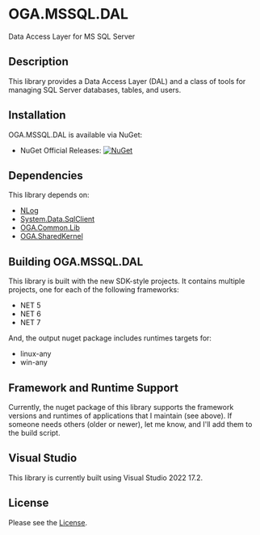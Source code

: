 # OGA.MSSQL.DAL
Data Access Layer for MS SQL Server

## Description
This library provides a Data Access Layer (DAL) and a class of tools for managing SQL Server databases, tables, and users.

## Installation
OGA.MSSQL.DAL is available via NuGet:
* NuGet Official Releases: [![NuGet](https://img.shields.io/nuget/vpre/OGA.MSSQL.DAL.svg?label=NuGet)](https://www.nuget.org/packages/OGA.MSSQL.DAL)

## Dependencies
This library depends on:
* [NLog](https://github.com/NLog/NLog/)
* [System.Data.SqlClient](https://www.nuget.org/packages/System.Data.SqlClient)
* [OGA.Common.Lib](https://github.com/LeeWhite187/OGA.Common.Lib)
* [OGA.SharedKernel](https://github.com/LeeWhite187/OGA.SharedKernel)

## Building OGA.MSSQL.DAL
This library is built with the new SDK-style projects.
It contains multiple projects, one for each of the following frameworks:
* NET 5
* NET 6
* NET 7

And, the output nuget package includes runtimes targets for:
* linux-any
* win-any

## Framework and Runtime Support
Currently, the nuget package of this library supports the framework versions and runtimes of applications that I maintain (see above).
If someone needs others (older or newer), let me know, and I'll add them to the build script.

## Visual Studio
This library is currently built using Visual Studio 2022 17.2.

## License
Please see the [License](LICENSE).

